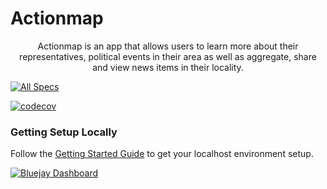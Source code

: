 # Actionmap

<div style="text-align: center;">

Actionmap is an app that allows users to learn more about their representatives,
political events in their area as well as aggregate, share and view news items in their locality.

</div>

<!-- TODO: Update these for your repo! -->

[![All Specs](https://github.com/cs169/fa23-chips-10.5-38/actions/workflows/specs.yml/badge.svg)](https://github.com/cs169/fa23-chips-10.5-38/actions) 

[![codecov](https://codecov.io/github/cs169/fa23-chips-10.5-38/graph/badge.svg?token=qRpZnZN3QQ)](https://codecov.io/github/cs169/fa23-chips-10.5-38/tree/master)

### Getting Setup Locally

Follow the [Getting Started Guide](./docs/01-getting-started.md) to get your localhost environment setup.

[![Bluejay Dashboard](https://img.shields.io/badge/Bluejay-Dashboard_38-blue.svg)](http://dashboard.bluejay.governify.io/dashboard/script/dashboardLoader.js?dashboardURL=https://reporter.bluejay.governify.io/api/v4/dashboards/tpa-CS169-2023-GH-cs169_fa23-chips-10.5-38/main)
